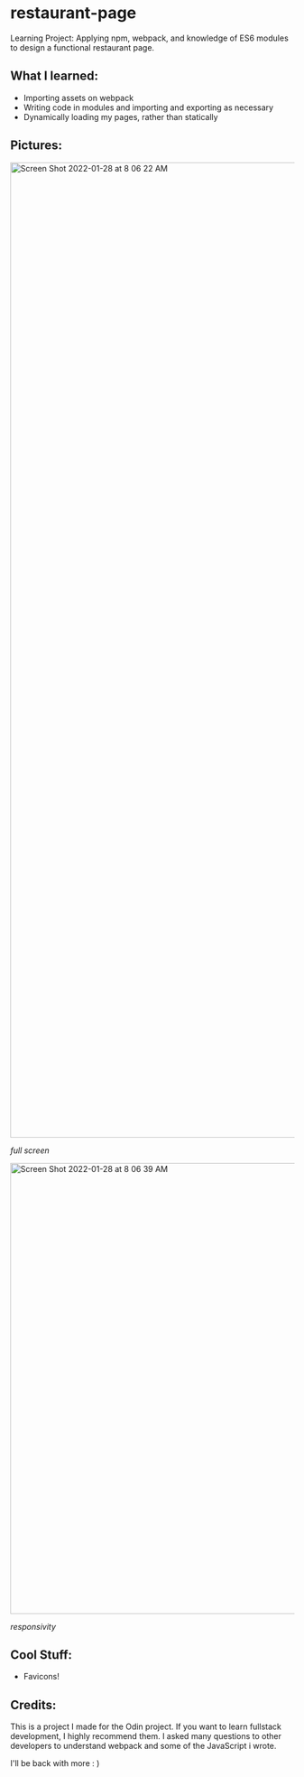 # restaurant-page
Learning Project: Applying npm, webpack, and knowledge of ES6 modules to design a functional restaurant page.

## What I learned: 
- Importing assets on webpack 
- Writing code in modules and importing and exporting as necessary 
- Dynamically loading my pages, rather than statically 

## Pictures: 

<img width="1728" alt="Screen Shot 2022-01-28 at 8 06 22 AM" src="https://user-images.githubusercontent.com/71617542/151580986-0e4fc6cf-3498-4d2e-ae28-58f176d4144a.png">

*full screen*

<img width="799" alt="Screen Shot 2022-01-28 at 8 06 39 AM" src="https://user-images.githubusercontent.com/71617542/151581001-6948bc9b-6009-4c05-82d0-bbf241db2c84.png">

*responsivity*


## Cool Stuff: 

- Favicons! 

## Credits: 

This is a project I made for the Odin project. If you want to learn fullstack development, I highly recommend them. I asked many questions to other developers to understand webpack and some of the JavaScript i wrote. 


I'll be back with more : ) 
